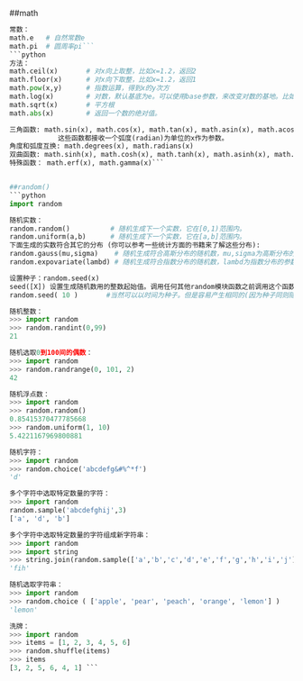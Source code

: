 ##math
```python
常数：
math.e   # 自然常数e
math.pi  # 圆周率pi```
```python
方法：
math.ceil(x)       # 对x向上取整，比如x=1.2，返回2
math.floor(x)      # 对x向下取整，比如x=1.2，返回1
math.pow(x,y)      # 指数运算，得到x的y次方
math.log(x)        # 对数，默认基底为e。可以使用base参数，来改变对数的基地。比如math.log(100,base=10)
math.sqrt(x)       # 平方根
math.abs(x)        # 返回一个数的绝对值。

三角函数: math.sin(x), math.cos(x), math.tan(x), math.asin(x), math.acos(x), math.atan(x)
            这些函数都接收一个弧度(radian)为单位的x作为参数。
角度和弧度互换: math.degrees(x), math.radians(x)
双曲函数: math.sinh(x), math.cosh(x), math.tanh(x), math.asinh(x), math.acosh(x), math.atanh(x)
特殊函数： math.erf(x), math.gamma(x)```


##random()
```python
import random

随机实数：
random.random()          # 随机生成下一个实数，它在[0,1)范围内。
random.uniform(a,b)      # 随机生成下一个实数，它在[a,b]范围内。
下面生成的实数符合其它的分布 (你可以参考一些统计方面的书籍来了解这些分布):
random.gauss(mu,sigma)    # 随机生成符合高斯分布的随机数，mu,sigma为高斯分布的两个参数。 
random.expovariate(lambd) # 随机生成符合指数分布的随机数，lambd为指数分布的参数。

设置种子：random.seed(x)
seed([X]) 设置生成随机数用的整数起始值。调用任何其他random模块函数之前调用这个函数。
random.seed( 10 )       #当然可以以时间为种子。但是容易产生相同的(因为种子同则随机的值也相同)。

随机整数：
>>> import random
>>> random.randint(0,99)
21

随机选取0到100间的偶数：
>>> import random
>>> random.randrange(0, 101, 2)
42

随机浮点数：
>>> import random
>>> random.random()
0.85415370477785668
>>> random.uniform(1, 10)
5.4221167969800881

随机字符：
>>> import random
>>> random.choice('abcdefg&#%^*f')
'd'

多个字符中选取特定数量的字符：
>>> import random
random.sample('abcdefghij',3)
['a', 'd', 'b']

多个字符中选取特定数量的字符组成新字符串：
>>> import random
>>> import string
>>> string.join(random.sample(['a','b','c','d','e','f','g','h','i','j'], 3)).replace(" ","")
'fih'

随机选取字符串：
>>> import random
>>> random.choice ( ['apple', 'pear', 'peach', 'orange', 'lemon'] )
'lemon'

洗牌：
>>> import random
>>> items = [1, 2, 3, 4, 5, 6]
>>> random.shuffle(items)
>>> items
[3, 2, 5, 6, 4, 1] ```
